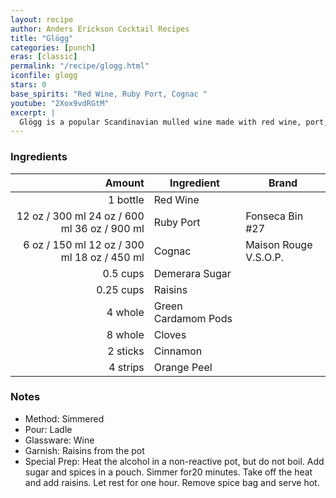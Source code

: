 ```yaml
---
layout: recipe
author: Anders Erickson Cocktail Recipes
title: "Glögg"
categories: [punch]
eras: [classic]
permalink: "/recipe/glogg.html"
iconfile: glogg
stars: 0
base_spirits: "Red Wine, Ruby Port, Cognac "
youtube: "2Xox9vdRGtM"
excerpt: |
  Glögg is a popular Scandinavian mulled wine made with red wine, port, spices, fruit and nuts. Make this comforting hot cocktail when the weather is cold to warm you up and lift your spirits.
---
```


### Ingredients

|    Amount | Ingredient          | Brand                 |
| --------: | ------------------- | --------------------- |
|  1 bottle | Red Wine            |
|     <span class="onex active">12 oz / 300 ml</span>  <span class="twox">24 oz / 600 ml</span> <span class="threex">36 oz / 900 ml</span> | Ruby Port           | Fonseca Bin #27       |
|      <span class="onex active">6 oz / 150 ml</span>  <span class="twox">12 oz / 300 ml</span> <span class="threex">18 oz / 450 ml</span> | Cognac              | Maison Rouge V.S.O.P. |
|  0.5 cups | Demerara Sugar      |
| 0.25 cups | Raisins             |
|   4 whole | Green Cardamom Pods |
|   8 whole | Cloves              |
|  2 sticks | Cinnamon            |
|  4 strips | Orange Peel         |

### Notes

- Method: Simmered
- Pour: Ladle
- Glassware: Wine
- Garnish: Raisins from the pot
- Special Prep: Heat the alcohol in a non-reactive pot, but do not boil. Add sugar and spices in a pouch. Simmer for20 minutes. Take off the heat and add raisins. Let rest for one hour. Remove spice bag and serve hot.
